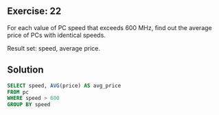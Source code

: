 ## Exercise: 22

For each value of PC speed that exceeds 600 MHz, find out the average price of PCs with identical speeds.

Result set: speed, average price.

## Solution

```sql
SELECT speed, AVG(price) AS avg_price
FROM pc
WHERE speed > 600
GROUP BY speed
```